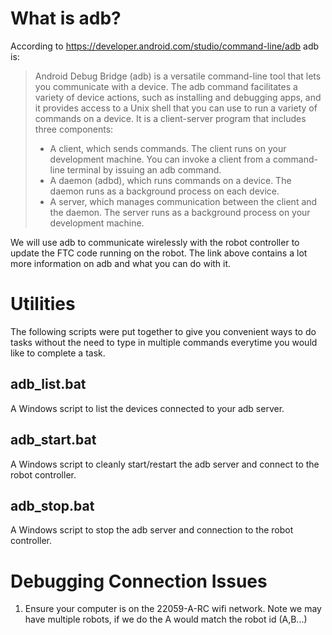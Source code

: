 # What is adb? 
According to https://developer.android.com/studio/command-line/adb adb is:

> Android Debug Bridge (adb) is a versatile command-line tool that lets you communicate with a device. The adb command facilitates a variety of device actions, such as installing and debugging apps, and it provides access to a Unix shell that you can use to run a variety of commands on a device. It is a client-server program that includes three components:
>
> * A client, which sends commands. The client runs on your development machine. You can invoke a client from a command-line terminal by issuing an adb command.
> * A daemon (adbd), which runs commands on a device. The daemon runs as a background process on each device.
> * A server, which manages communication between the client and the daemon. The server runs as a background process on your development machine.

We will use adb to communicate wirelessly with the robot controller to update the FTC code running on the robot. The link above contains a lot more information on adb and what you can do with it.

# Utilities
The following scripts were put together to give you convenient ways to do tasks without the need to type in multiple commands everytime you would like to complete a task.

## adb_list.bat
A Windows script to list the devices connected to your adb server.

## adb_start.bat
A Windows script to cleanly start/restart the adb server and connect to the robot controller.

## adb_stop.bat
A Windows script to stop the adb server and connection to the robot controller.

# Debugging Connection Issues

1. Ensure your computer is on the 22059-A-RC wifi network.  Note we may have multiple robots, if we do the A would match the robot id (A,B...)


